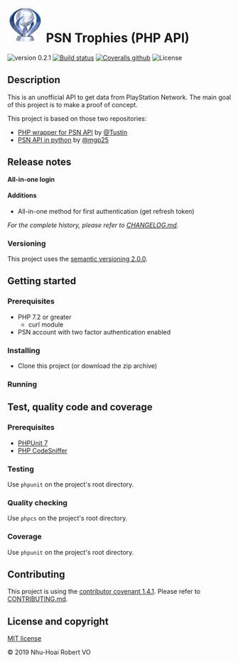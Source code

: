 # <img src="res/platinum.png" alt="" height="80" /> PSN Trophies (PHP API)

![version 0.2.1](https://img.shields.io/badge/version-0.2.1-blue.svg)
[![Build status](https://img.shields.io/travis/nhuhoai/psn-trophies.svg)](https://travis-ci.org/nhuhoai/psn-trophies)
[![Coveralls github](https://img.shields.io/coveralls/github/nhuhoai/psn-trophies.svg)](https://coveralls.io/github/nhuhoai/psn-trophies)
![License](https://img.shields.io/github/license/nhuhoai/psn-trophies.svg)

## Description

This is an unofficial API to get data from PlayStation Network. The main goal of this project is to make a proof of concept.

This project is based on those two repositories:

- [PHP wrapper for PSN API](https://github.com/Tustin/psn-php) by [@Tustin](https://github.com/Tustin)
- [PSN API in python](https://github.com/mgp25/psn-api) by [@mgp25](https://github.com/mgp25)

## Release notes

**All-in-one login**

#### Additions

-   All-in-one method for first authentication (get refresh token)

_For the complete history, please refer to [CHANGELOG.md](CHANGELOG.md)._

### Versioning

This project uses the [semantic versioning 2.0.0](https://semver.org/).

## Getting started

### Prerequisites

-   PHP 7.2 or greater
    -   curl module
-   PSN account with two factor authentication enabled

### Installing

-   Clone this project (or download the zip archive)

### Running

## Test, quality code and coverage

### Prerequisites

-   [PHPUnit 7](https://phpunit.de/)
-   [PHP CodeSniffer](https://github.com/squizlabs/PHP_CodeSniffer)

### Testing

Use ```phpunit``` on the project's root directory.

### Quality checking

Use ```phpcs``` on the project's root directory.

### Coverage

Use ```phpunit``` on the project's root directory.

## Contributing

This project is using the [contributor covenant 1.4.1](https://www.contributor-covenant.org/). Please refer to [CONTRIBUTING.md](CONTRIBUTING.md).

## License and copyright

[MIT license](LICENSE.md)

&copy; 2019 Nhu-Hoai Robert VO
